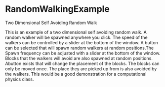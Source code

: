# RandomWalkingExample
Two Dimensional Self Avoiding Random Walk 

This is an example of a two dimensional self avoiding random walk. A random walker will be spawned anywhere you click. The speed of the walkers can be controlled by a slider at the bottom of the window. A button can be selected that will spawn random walkers at random positions.The Spawn frequency can be adjusted with a slider at the bottom of the window. Blocks that the walkers will avoid are also spawned at random positions. Abutton exists that will change the placement of the blocks. The blocks can only be moved once. The place they are picked up from is also avoided by the walkers. This would be a good demonstration for a computational physics class. 

